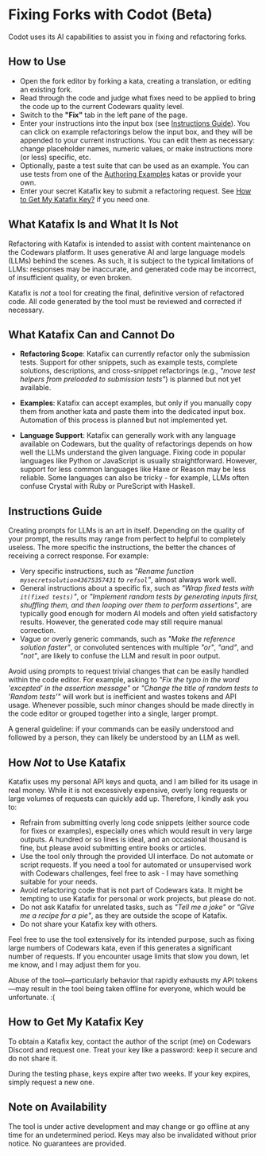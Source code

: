 # Fixing Forks with Codot (Beta)

Codot uses its AI capabilities to assist you in fixing and refactoring forks.

## How to Use

- Open the fork editor by forking a kata, creating a translation, or editing an existing fork.
- Read through the code and judge what fixes need to be applied to bring the code up to the current Codewars quality level.
- Switch to the **"Fix"** tab in the left pane of the page.
- Enter your instructions into the input box (see [Instructions Guide](#instructions-guide)). You can click on example refactorings below the input box, and they will be appended to your current instructions. You can edit them as necessary: change placeholder names, numeric values, or make instructions more (or less) specific, etc.
- Optionally, paste a test suite that can be used as an example. You can use tests from one of the [Authoring Examples](https://www.codewars.com/collections/authoring-examples) katas or provide your own.
- Enter your secret Katafix key to submit a refactoring request. See [How to Get My Katafix Key?](#how-to-get-my-katafix-key) if you need one.

## What Katafix Is and What It Is Not

Refactoring with Katafix is intended to assist with content maintenance on the Codewars platform. It uses generative AI and large language models (LLMs) behind the scenes. As such, it is subject to the typical limitations of LLMs: responses may be inaccurate, and generated code may be incorrect, of insufficient quality, or even broken.

Katafix is _not_ a tool for creating the final, definitive version of refactored code. All code generated by the tool must be reviewed and corrected if necessary.

## What Katafix Can and Cannot Do

- **Refactoring Scope**: Katafix can currently refactor only the submission tests. Support for other snippets, such as example tests, complete solutions, descriptions, and cross-snippet refactorings (e.g., _"move test helpers from preloaded to submission tests"_) is planned but not yet available.

- **Examples**: Katafix can accept examples, but only if you manually copy them from another kata and paste them into the dedicated input box. Automation of this process is planned but not implemented yet.

- **Language Support**: Katafix can generally work with any language available on Codewars, but the quality of refactorings depends on how well the LLMs understand the given language. Fixing code in popular languages like Python or JavaScript is usually straightforward. However, support for less common languages like Haxe or Reason may be less reliable. Some languages can also be tricky - for example, LLMs often confuse Crystal with Ruby or PureScript with Haskell.

## Instructions Guide

Creating prompts for LLMs is an art in itself. Depending on the quality of your prompt, the results may range from perfect to helpful to completely useless. The more specific the instructions, the better the chances of receiving a correct response. For example:

- Very specific instructions, such as _"Rename function `mysecretsolution43675357431` to `refsol`"_, almost always work well.
- General instructions about a specific fix, such as _"Wrap fixed tests with `it(fixed tests)`"_, or _"Implement random tests by generating inputs first, shuffling them, and then looping over them to perform assertions"_, are typically good enough for modern AI models and often yield satisfactory results. However, the generated code may still require manual correction.
- Vague or overly generic commands, such as _"Make the reference solution faster"_, or convoluted sentences with multiple _"or"_, _"and"_, and _"not"_, are likely to confuse the LLM and result in poor output.

Avoid using prompts to request trivial changes that can be easily handled within the code editor. For example, asking to _"Fix the typo in the word 'excepted' in the assertion message"_ or _"Change the title of random tests to 'Random tests'"_ will work but is inefficient and wastes tokens and API usage. Whenever possible, such minor changes should be made directly in the code editor or grouped together into a single, larger prompt.

A general guideline: if your commands can be easily understood and followed by a person, they can likely be understood by an LLM as well.

## How _Not_ to Use Katafix

Katafix uses my personal API keys and quota, and I am billed for its usage in real money. While it is not excessively expensive, overly long requests or large volumes of requests can quickly add up. Therefore, I kindly ask you to:

- Refrain from submitting overly long code snippets (either source code for fixes or examples), especially ones which would result in very large outputs. A hundred or so lines is ideal, and an occasional thousand is fine, but please avoid submitting entire books or articles.
- Use the tool only through the provided UI interface. Do not automate or script requests. If you need a tool for automated or unsupervised work with Codewars challenges, feel free to ask - I may have something suitable for your needs.
- Avoid refactoring code that is not part of Codewars kata. It might be tempting to use Katafix for personal or work projects, but please do not.
- Do not ask Katafix for unrelated tasks, such as _"Tell me a joke"_ or _"Give me a recipe for a pie"_, as they are outside the scope of Katafix.
- Do not share your Katafix key with others.

Feel free to use the tool extensively for its intended purpose, such as fixing large numbers of Codewars kata, even if this generates a significant number of requests. If you encounter usage limits that slow you down, let me know, and I may adjust them for you.

Abuse of the tool—particularly behavior that rapidly exhausts my API tokens—may result in the tool being taken offline for everyone, which would be unfortunate. :(

## How to Get My Katafix Key

To obtain a Katafix key, contact the author of the script (me) on Codewars Discord and request one. Treat your key like a password: keep it secure and do not share it.

During the testing phase, keys expire after two weeks. If your key expires, simply request a new one.

## Note on Availability

The tool is under active development and may change or go offline at any time for an undetermined period. Keys may also be invalidated without prior notice. No guarantees are provided.
